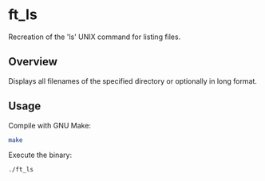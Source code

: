 # ft_ls
Recreation of the 'ls' UNIX command for listing files.
## Overview
Displays all filenames of the specified directory or optionally in long format.  
## Usage
Compile with GNU Make:
```bash
make
```
Execute the binary:
```bash
./ft_ls
```
